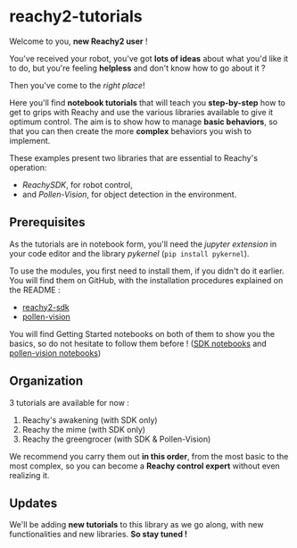# reachy2-tutorials
Welcome to you, **new Reachy2 user** ! 

You've received your robot, you've got **lots of ideas** about what you'd like it to do, but you're feeling **helpless** and don't know how to go about it ?

Then you've come to the *right place*! 

Here you'll find **notebook tutorials** that will teach you **step-by-step** how to get to grips with Reachy and use the various libraries available to give it optimum control. The aim is to show how to manage **basic behaviors**, so that you can then create the more **complex** behaviors you wish to implement.

These examples present two libraries that are essential to Reachy's operation: 
- *ReachySDK*, for robot control,
- and *Pollen-Vision*, for object detection in the environment.

## Prerequisites

As the tutorials are in notebook form, you'll need the *jupyter extension* in your code editor and the library *pykernel* (<code>pip install pykernel</code>).

To use the modules, you first need to install them, if you didn't do it earlier. You will find them on GitHub, with the installation procedures explained on the README :
- [reachy2-sdk](https://github.com/pollen-robotics/reachy2-sdk)
- [pollen-vision](https://github.com/pollen-robotics/pollen-vision)

You will find Getting Started notebooks on both of them to show you the basics, so do not hesitate to follow them before ! ([SDK notebooks](https://github.com/pollen-robotics/reachy2-sdk/tree/develop/src/examples) and [pollen-vision notebooks](https://github.com/pollen-robotics/pollen-vision/tree/develop/examples/vision_models_examples)) 


## Organization

3 tutorials are available for now : 
1. Reachy's awakening (with SDK only)
2. Reachy the mime (with SDK only)
3. Reachy the greengrocer (with SDK & Pollen-Vision)

We recommend you carry them out **in this order**, from the most basic to the most complex, so you can become a **Reachy control expert** without even realizing it. 

## Updates 

We'll be adding **new tutorials** to this library as we go along, with new functionalities and new libraries. **So stay tuned !**
